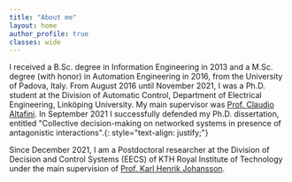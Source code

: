 ```yaml
---
title: "About me"
layout: home
author_profile: true
classes: wide
---
```


I received a B.Sc. degree in Information Engineering in 2013 and a M.Sc. degree (with honor) in Automation Engineering in 2016, from the University of Padova, Italy. From August 2016 until November 2021, I was a Ph.D. student at the Division of Automatic Control, Department of Electrical Engineering, Linköping University. My main supervisor was [Prof. Claudio Altafini](https://users.isy.liu.se/en/rt/claal20/). In September 2021 I successfully defended my Ph.D.  dissertation, entitled "Collective decision-making on networked systems in presence of antagonistic interactions".{: style="text-align: justify;"}

Since December 2021, I am a Postdoctoral researcher at the Division of Decision and Control Systems (EECS) of KTH Royal Institute of Technology under the main supervision of [Prof. Karl Henrik Johansson](https://people.kth.se/~kallej/).
